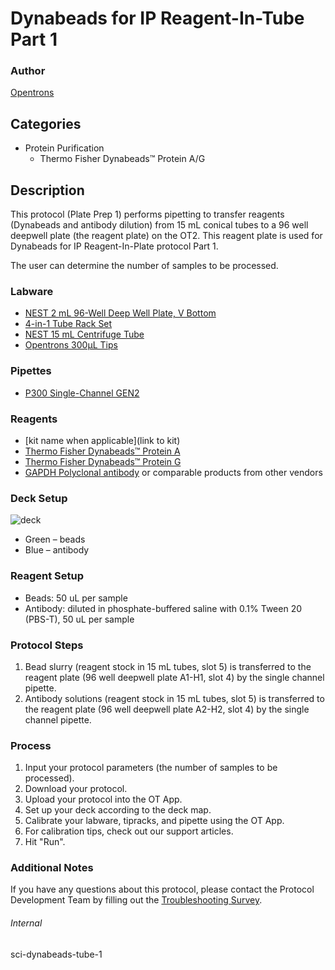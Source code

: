 # Dynabeads for IP Reagent-In-Tube Part 1

### Author
[Opentrons](https://opentrons.com/)

## Categories
* Protein Purification
	* Thermo Fisher Dynabeads™ Protein A/G

## Description
This protocol (Plate Prep 1) performs pipetting to transfer reagents (Dynabeads and antibody dilution) from 15 mL conical tubes to a 96 well deepwell plate (the reagent plate) on the OT2. This reagent plate is used for Dynabeads for IP Reagent-In-Plate protocol Part 1.

The user can determine the number of samples to be processed.

### Labware
* [NEST 2 mL 96-Well Deep Well Plate, V Bottom](https://shop.opentrons.com/nest-2-ml-96-well-deep-well-plate-v-bottom/)
* [4-in-1 Tube Rack Set](https://shop.opentrons.com/4-in-1-tube-rack-set/)
* [NEST 15 mL Centrifuge Tube](https://shop.opentrons.com/nest-15-ml-centrifuge-tube/)
* [Opentrons 300µL Tips](https://shop.opentrons.com/opentrons-300ul-tips-1000-refills/)

### Pipettes
* [P300 Single-Channel GEN2](https://opentrons.com/pipettes/)

### Reagents
* [kit name when applicable](link to kit)
* [Thermo Fisher Dynabeads™ Protein A](https://www.thermofisher.com/order/catalog/product/10002D)
* [Thermo Fisher Dynabeads™ Protein G](https://www.thermofisher.com/order/catalog/product/10004D)
* [GAPDH Polyclonal antibody](https://www.ptglab.com/products/GAPDH-Antibody-10494-1-AP.htm) or comparable products from other vendors

### Deck Setup
![deck](https://opentrons-protocol-library-website.s3.amazonaws.com/custom-README-images/sci-dynabeads-tube-1/Screen+Shot+2022-03-29+at+4.30.28+PM.png)  
* Green – beads
* Blue – antibody

### Reagent Setup
* Beads: 50 uL per sample  
* Antibody: diluted in phosphate-buffered saline with 0.1% Tween 20 (PBS-T), 50 uL per sample

### Protocol Steps
1. Bead slurry (reagent stock in 15 mL tubes, slot 5) is transferred to the reagent plate (96 well deepwell plate A1-H1, slot 4) by the single channel pipette.
2. Antibody solutions (reagent stock in 15 mL tubes, slot 5) is transferred to the reagent plate (96 well deepwell plate A2-H2, slot 4) by the single channel pipette.

### Process
1. Input your protocol parameters (the number of samples to be processed).
2. Download your protocol.
3. Upload your protocol into the OT App.
4. Set up your deck according to the deck map.
5. Calibrate your labware, tipracks, and pipette using the OT App.
6. For calibration tips, check out our support articles.
7. Hit "Run".

### Additional Notes
If you have any questions about this protocol, please contact the Protocol Development Team by filling out the [Troubleshooting Survey](https://protocol-troubleshooting.paperform.co/).

###### Internal
sci-dynabeads-tube-1

